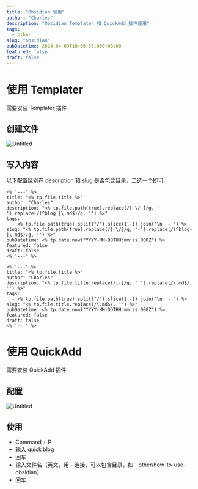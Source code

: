 ```yaml
---
title: "Obsidian 使用"
author: "Charles"
description: "Obsidian Templater 和 QuickAdd 插件使用"
tags:
  - other
slug: "obsidian"
pubDatetime: 2024-04-09T10:06:55.000+08:00
featured: false
draft: false
---
```


# 使用 Templater

需要安装 Templater 插件

## 创建文件

![Untitled](/assets/obsidian-1.png)

## 写入内容

以下配置区别在 description 和 slug 是否包含目录，二选一个即可

```
<% '---' %>
title: "<% tp.file.title %>"
author: "Charles"
description: "<% tp.file.path(true).replace(/[ \/-]/g, ' ').replace(/(^blog |\.md$)/g, '') %>"
tags:
  - <% tp.file.path(true).split("/").slice(1,-1).join("\n  - ") %>
slug: "<% tp.file.path(true).replace(/[ \/]/g, '-').replace(/(^blog-|\.md$)/g, '') %>"
pubDatetime: <% tp.date.now("YYYY-MM-DDTHH:mm:ss.000Z") %>
featured: false
draft: false
<% '---' %>
```

```
<% '---' %>
title: "<% tp.file.title %>"
author: "Charles"
description: "<% tp.file.title.replace(/[-]/g, ' ').replace(/\.md$/, '') %>"
tags:
  - <% tp.file.path(true).split("/").slice(1,-1).join("\n  - ") %>
slug: "<% tp.file.title.replace(/\.md$/, '') %>"
pubDatetime: <% tp.date.now("YYYY-MM-DDTHH:mm:ss.000Z") %>
featured: false
draft: false
<% '---' %>
```

# 使用 QuickAdd

需要安装 QuickAdd 插件

## 配置

![Untitled](/assets/obsidian-2.jpg)

## 使用

- Command + P
- 输入 quick blog
- 回车
- 输入文件名（英文，用 - 连接，可以包含目录，如：other/how-to-use-obsidian）
- 回车
